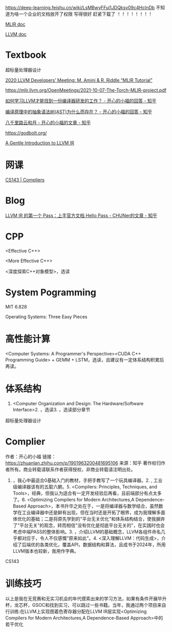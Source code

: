 https://deep-learning.feishu.cn/wiki/LsMBwyFFui1JDQksv09c4HclnDb 不知道为啥一个企业的文档放开了权限 写得很好 赶紧下载了 ！！！！！！！！


[MLIR doc](https://mlir.llvm.org/docs/)

[LLVM doc](https://llvm.org/docs/)

# Textbook

超标量处理器设计

[2020 LLVM Developers’ Meeting: M. Amini & R. Riddle “MLIR Tutorial”](https://www.youtube.com/watch?v=Y4SvqTtOIDk)

https://mlir.llvm.org/OpenMeetings/2021-10-07-The-Torch-MLIR-project.pdf

[如何学习LLVM才能找到一份编译器研发的工作？ - 开心的小福的回答 - 知乎](https://www.zhihu.com/question/471200593/answer/2880145488)

[编译原理中的抽象语法树(AST)为什么而存在？ - 开心的小福的回答 - 知乎](https://www.zhihu.com/question/363445606/answer/2868757254)

[八千里路云和月 - 开心的小福的文章 - 知乎](https://zhuanlan.zhihu.com/p/1901963200481695106)

https://godbolt.org/

[A Gentle Introduction to LLVM IR](https://mcyoung.xyz/2023/08/01/llvm-ir/)


# 网课

[CS143 | Compliers](https://web.stanford.edu/class/cs143/)

# Blog

[LLVM IR 的第一个 Pass：上手官方文档 Hello Pass - CHUNer的文章 - 知乎](https://zhuanlan.zhihu.com/p/392381317)

# CPP

<Effective C++>

<More Effective C++>

<深度探索C++对象模型>，选读

# System Pogramming

<Operating System Concepts>

MIT 6.828

Operating Systems: Three Easy Pieces

# 高性能计算

<Computer Systems: A Programmer's Perspective><CUDA C++ Programming Guide> + GEMM + LSTM，选读，且建议有一定体系结构积累后再读。<A Primer on Memory Consistency and Cache Coherence>

# 体系结构

1. <Computer Organization and Design: The Hardware/Software Interface>2. <General Purpose Graphics Processor Architectures>，选读3. <Computer Architecture: A Quantitative Approach>，选读部分章节

超标量处理器设计

# Complier


作者：开心的小福
链接：https://zhuanlan.zhihu.com/p/1901963200481695106
来源：知乎
著作权归作者所有。商业转载请联系作者获得授权，非商业转载请注明出处。

1. <Compiler Construction: Principles and Practice>，我心中最适合0基础入门的教材，手把手教写了一个玩具编译器。2. <Engineering A Compiler>, 工业级编译器该有的五脏六腑。5. <Compilers: Principles, Techniques, and Tools>，经典，但我认为适合有一定开发经验后再看，且前端部分有点太多了。6. <Optimizing Compilers for Modern Architectures,A Dependence-Based Approach>，本书升华之处在于，一是将编译器与数学结合，虽然数学在工业编译器中还是鲜有出现，但在当时还是开拓了眼界，成为我理解多面体优化的基础；二是将原先学到的"平台无关优化"和体系结构结合，使我摒弃了"平台无关"的观念，转而相信"没有优化是彻底平台无关的"，在实践时也会考虑中端PASS的整体影响。3. <Getting Started with LLVM Core Libraries>，介绍LLVM的基础概念，LLVM各组件命名几乎都对应于<Engineering a Compiler>，令人不仅感慨"原来如此"。4. <深入理解LLVM：代码生成>，介绍了后端优的各类优化，覆盖API，数据结构和算法，且成书于2024年，所用LLVM版本也较新，我用作字典。

CS143

# 训练技巧

以上是我在无竞赛和无实习机会的年代摸索出来的学习方法，如果有条件开展毕升杯，龙芯杯，GSOC和找到实习，可以跳过一些书籍。当年，我通过两个项目来自行训练:在LLVM上实现图着色寄存器分配在LLVM IR层实现<Optimizing Compilers for Modern Architectures,A Dependence-Based Approach>中的若干优化




